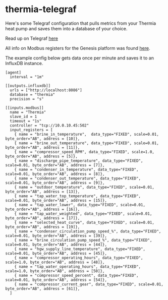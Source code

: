 # thermia-telegraf

Here's some Telegraf configuration that pulls metrics from your Thermia heat pump and saves them into a database of your choice.

Read up on Telegraf [here](https://docs.influxdata.com/telegraf)

All info on Modbus registers for the Genesis platform was found [here](http://www.tcmadmin.thermia.se/docroot/dokumentbank/Modbus%20protocol%20for%20Genesis%20platform%2010.pdf).

The example config below gets data once per minute and saves it to an InfluxDB instance.

```
[agent]
  interval = "1m"

[[outputs.influxdb]]
  urls = ["http://localhost:8086"]
  database = "thermia"
  precision = "s"

[[inputs.modbus]]
  name = "Thermia"
  slave_id = 1
  timeout = "1s"
  controller = "tcp://10.0.10.45:502"
  input_registers = [
    { name = "brine_in_temperature",  data_type="FIXED", scale=0.01, byte_order="AB", address = [10]},
    { name = "brine_out_temperature", data_type="FIXED", scale=0.01, byte_order="AB", address = [11]},
    { name = "compressor_speed_RPM", data_type="FIXED", scale=1.0, byte_order="AB", address = [5]},
    { name = "discharge_pipe_temperature", data_type="FIXED", scale=0.01, byte_order="AB", address = [7]},
    { name = "condenser_in_temperature", data_type="FIXED", scale=0.01, byte_order="AB", address = [8]},
    { name = "condenser_out_temperature", data_type="FIXED", scale=0.01, byte_order="AB", address = [9]},
    { name = "outdoor_temperature", data_type="FIXED", scale=0.01, byte_order="AB", address = [13]},
    { name = "tap_water_top_temperature", data_type="FIXED", scale=0.01, byte_order="AB", address = [15]},
    { name = "tap_water_lower", data_type="FIXED", scale=0.01, byte_order="AB", address = [16]},
    { name = "tap_water_weighted", data_type="FIXED", scale=0.01, byte_order="AB", address = [17]},
    { name = "selected_heat_curve", data_type="FIXED", scale=0.01, byte_order="AB", address = [19]},
    { name = "condenser_circulation_pump_speed_%", data_type="FIXED", scale=0.01, byte_order="AB", address = [39]},
    { name = "brine_circulation_pump_speed_%", data_type="FIXED", scale=0.01, byte_order="AB", address = [44]},
    { name = "hgw_supply_line_temperature", data_type="FIXED", scale=0.01, byte_order="AB", address = [45]},
    { name = "compressor_operating_hours", data_type="FIXED", scale=1.0, byte_order="AB", address = [48]},
    { name = "tap_water_operating_hours", data_type="FIXED", scale=1.0, byte_order="AB", address = [50]},
    { name = "compressor_speed_percent", data_type="FIXED", scale=0.01, byte_order="AB", address = [54]},
    { name = "compressor_current_gear", data_type="FIXED", scale=0.01, byte_order="AB", address = [61]},
  ]
```
